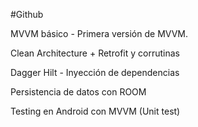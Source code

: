 #Github

MVVM básico - Primera versión de MVVM.

Clean Architecture + Retrofit y corrutinas  

Dagger Hilt - Inyección de dependencias 

Persistencia de datos con ROOM 

Testing en Android con MVVM (Unit test)